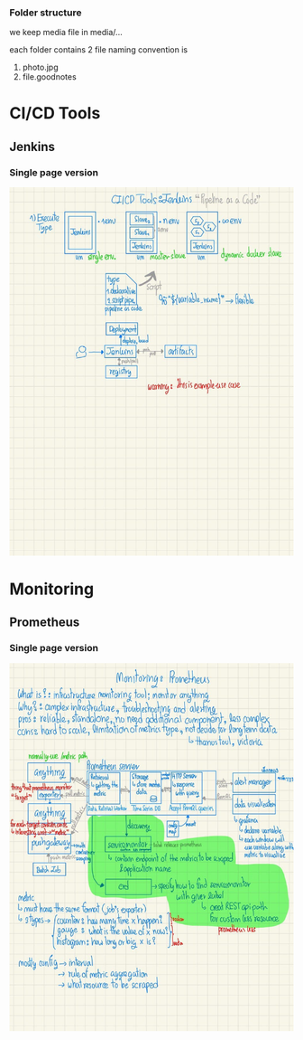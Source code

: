 ### Folder structure

we keep media file in media/... 

each folder contains 2 file naming convention is

1. photo.jpg
2. file.goodnotes

# CI/CD Tools

## Jenkins

### Single page version

![jenkins](./media/ci-cd-tool/jenkins/photo.jpg)

# Monitoring

## Prometheus

### Single page version

![prometheus](./media/monitoring/prometheus/photo.jpg)
